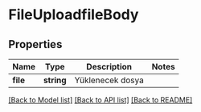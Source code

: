 # FileUploadfileBody

## Properties
Name | Type | Description | Notes
------------ | ------------- | ------------- | -------------
**file** | **string** | Yüklenecek dosya | 

[[Back to Model list]](../../README.md#documentation-for-models) [[Back to API list]](../../README.md#documentation-for-api-endpoints) [[Back to README]](../../README.md)

